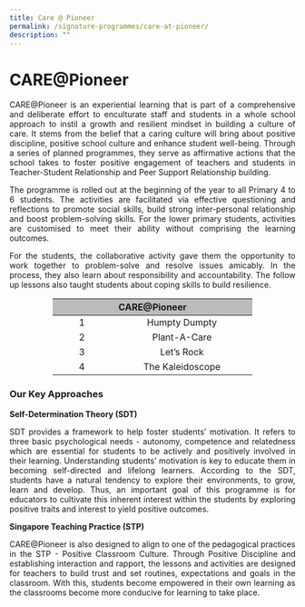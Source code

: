 ```yaml
---
title: Care @ Pioneer
permalink: /signature-programmes/care-at-pioneer/
description: ""
---
```

# CARE@Pioneer
<p align="Justify">CARE@Pioneer is an experiential learning that is part of a comprehensive and deliberate effort to enculturate staff and students in a whole school approach to instil a growth and resilient mindset in building a culture of care. It stems from the belief that a caring culture will bring about positive discipline, positive school culture and enhance student well-being. Through a series of planned programmes, they serve as affirmative actions that the school takes to foster positive engagement of teachers and students in Teacher-Student Relationship and Peer Support Relationship building.</p>

<p align="Justify">The programme is rolled out at the beginning of the year to all Primary 4 to 6 students. The activities are facilitated via effective questioning and reflections to promote social skills, build strong inter-personal relationship and boost problem-solving skills. For the lower primary students, activities are customised to meet their ability without comprising the learning outcomes.</p>

<p align="Justify">For the students, the collaborative activity gave them the opportunity to work together to problem-solve and resolve issues amicably. In the process, they also learn about responsibility and accountability. The follow up lessons also taught students about coping skills to build resilience.</p>

<center>
<table style="width: 70%;">
<thead>
<tr>
<th style="width: 435.5px; background-color: #bbbbbb; text-align: center;" colspan="2">CARE@Pioneer</th>
</tr>
</thead>
<tbody>
<tr>
<td style="width: 130.641px; text-align: center;">1</td>
<td style="width: 304.859px; text-align: center;">Humpty Dumpty</td>
</tr>
<tr>
<td style="width: 130.641px; text-align: center;">2</td>
<td style="width: 304.859px; text-align: center;">Plant-A-Care</td>
</tr>
<tr>
<td style="width: 130.641px; text-align: center;">3</td>
<td style="width: 304.859px; text-align: center;">Let&rsquo;s Rock</td>
</tr>
<tr>
<td style="width: 130.641px; text-align: center;">4</td>
<td style="width: 304.859px; text-align: center;">The Kaleidoscope</td>
</tr>
</tbody>
</table>
</center>



### Our Key Approaches
**Self-Determination Theory (SDT)**

<p align="Justify">SDT provides a framework to help foster students’ motivation. It refers to three basic psychological needs - autonomy, competence and relatedness which are essential for students to be actively and positively involved in their learning. Understanding students’ motivation is key to educate them in becoming self-directed and lifelong learners. According to the SDT, students have a natural tendency to explore their environments, to grow, learn and develop. Thus, an important goal of this programme is for educators to cultivate this inherent interest within the students by exploring positive traits and interest to yield positive outcomes.</p>

**Singapore Teaching Practice (STP)**

<p align="Justify">CARE@Pioneer is also designed to align to one of the pedagogical practices in the STP - Positive Classroom Culture. Through Positive Discipline and establishing interaction and rapport, the lessons and activities are designed for teachers to build trust and set routines, expectations and goals in the classroom. With this, students become empowered in their own learning as the classrooms become more conducive for learning to take place.</p>